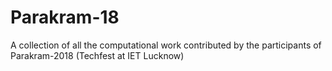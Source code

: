 # Parakram-18
A collection of all the computational work contributed by the participants of Parakram-2018 (Techfest at IET Lucknow)
